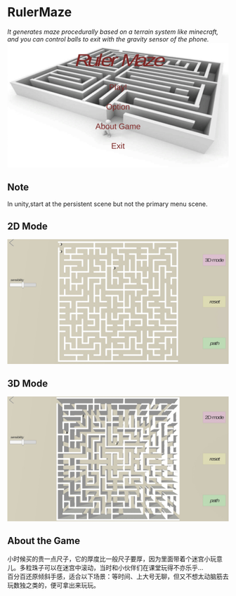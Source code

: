 # RulerMaze
_It generates maze procedurally based on a terrain system like minecraft,_  
_and you can control balls to exit with the gravity sensor of the phone._
![](https://github.com/EagerCleaverInWind/RulerMaze/blob/master/RulerMaze/screenshots/S71103-213739.jpg)
  
## Note
In unity,start at the persistent scene but not the primary menu scene.
## 2D Mode
![](https://github.com/EagerCleaverInWind/RulerMaze/blob/master/RulerMaze/screenshots/S71103-213830.jpg)
  
## 3D Mode
![](https://github.com/EagerCleaverInWind/RulerMaze/blob/master/RulerMaze/screenshots/S71103-213911.jpg)
  
## About the Game  
小时候买的贵一点尺子，它的厚度比一般尺子要厚，因为里面带着个迷宫小玩意儿。多粒珠子可以在迷宫中滚动，当时和小伙伴们在课堂玩得不亦乐乎…  
百分百还原倾斜手感，适合以下场景：等时间、上大号无聊，但又不想太动脑筋去玩数独之类的，便可拿出来玩玩。
